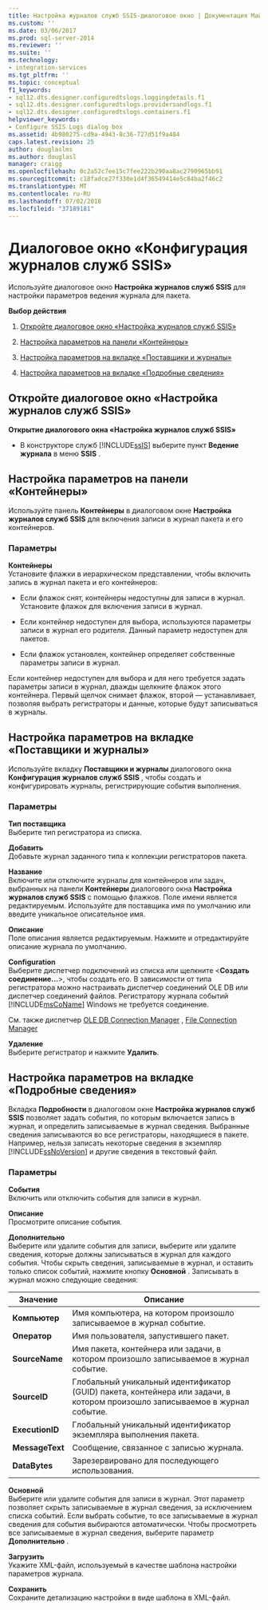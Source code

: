 ```yaml
---
title: Настройка журналов служб SSIS-диалоговое окно | Документация Майкрософт
ms.custom: ''
ms.date: 03/06/2017
ms.prod: sql-server-2014
ms.reviewer: ''
ms.suite: ''
ms.technology:
- integration-services
ms.tgt_pltfrm: ''
ms.topic: conceptual
f1_keywords:
- sql12.dts.designer.configuredtslogs.loggingdetails.f1
- sql12.dts.designer.configuredtslogs.providersandlogs.f1
- sql12.dts.designer.configuredtslogs.containers.f1
helpviewer_keywords:
- Configure SSIS Logs dialog box
ms.assetid: 4b980275-cd9a-4943-8c36-727d51f9a484
caps.latest.revision: 25
author: douglaslms
ms.author: douglasl
manager: craigg
ms.openlocfilehash: 0c2a52c7ee15c7fee222b290aa8ac2790965bb91
ms.sourcegitcommit: c18fadce27f330e1d4f36549414e5c84ba2f46c2
ms.translationtype: MT
ms.contentlocale: ru-RU
ms.lasthandoff: 07/02/2018
ms.locfileid: "37189181"
---
```

# <a name="configure-ssis-logs-dialog-box"></a>Диалоговое окно «Конфигурация журналов служб SSIS»
  Используйте диалоговое окно **Настройка журналов служб SSIS** для настройки параметров ведения журнала для пакета.  
  
 **Выбор действия**  
  
1.  [Откройте диалоговое окно «Настройка журналов служб SSIS»](#open_dialog)  
  
2.  [Настройка параметров на панели «Контейнеры»](#container)  
  
3.  [Настройка параметров на вкладке «Поставщики и журналы»](#provider)  
  
4.  [Настройка параметров на вкладке «Подробные сведения»](#detail)  
  
##  <a name="open_dialog"></a> Откройте диалоговое окно «Настройка журналов служб SSIS»  
 **Открытие диалогового окна «Настройка журналов служб SSIS»**  
  
-   В конструкторе служб [!INCLUDE[ssIS](../includes/ssis-md.md)] выберите пункт **Ведение журнала** в меню **SSIS** .  
  
##  <a name="container"></a> Настройка параметров на панели «Контейнеры»  
 Используйте панель **Контейнеры** в диалоговом окне **Настройка журналов служб SSIS** для включения записи в журнал пакета и его контейнеров.  
  
### <a name="options"></a>Параметры  
 **Контейнеры**  
 Установите флажки в иерархическом представлении, чтобы включить запись в журнал пакета и его контейнеров:  
  
-   Если флажок снят, контейнеры недоступны для записи в журнал. Установите флажок для включения записи в журнал.  
  
-   Если контейнер недоступен для выбора, используются параметры записи в журнал его родителя. Данный параметр недоступен для пакетов.  
  
-   Если флажок установлен, контейнер определяет собственные параметры записи в журнал.  
  
 Если контейнер недоступен для выбора и для него требуется задать параметры записи в журнал, дважды щелкните флажок этого контейнера. Первый щелчок снимает флажок, второй — устанавливает, позволяя выбрать регистраторы и данные, которые будут записываться в журналы.  
  
##  <a name="provider"></a> Настройка параметров на вкладке «Поставщики и журналы»  
 Используйте вкладку **Поставщики и журналы** диалогового окна **Конфигурация журналов служб SSIS** , чтобы создать и конфигурировать журналы, регистрирующие события выполнения.  
  
### <a name="options"></a>Параметры  
 **Тип поставщика**  
 Выберите тип регистратора из списка.  
  
 **Добавить**  
 Добавьте журнал заданного типа к коллекции регистраторов пакета.  
  
 **Название**  
 Включите или отключите журналы для контейнеров или задач, выбранных на панели **Контейнеры** диалогового окна **Настройка журналов служб SSIS** с помощью флажков. Поле имени является редактируемым. Используйте для поставщика имя по умолчанию или введите уникальное описательное имя.  
  
 **Описание**  
 Поле описания является редактируемым. Нажмите и отредактируйте описание журнала по умолчанию.  
  
 **Configuration**  
 Выберите диспетчер подключений из списка или щелкните \<**Создать соединение...**>, чтобы создать его. В зависимости от типа регистратора можно настраивать диспетчер соединений OLE DB или диспетчер соединений файлов. Регистратору журнала событий [!INCLUDE[msCoName](../includes/msconame-md.md)] Windows не требуется соединение.  
  
 См. также диспетчер [OLE DB Connection Manager](connection-manager/ole-db-connection-manager.md) , [File Connection Manager](connection-manager/file-connection-manager.md)  
  
 **Удаление**  
 Выберите регистратор и нажмите **Удалить**.  
  
##  <a name="detail"></a> Настройка параметров на вкладке «Подробные сведения»  
 Вкладка **Подробности** в диалоговом окне **Настройка журналов служб SSIS** позволяет задать события, по которым включается запись в журнал, и определить записываемые в журнал сведения. Выбранные сведения записываются во все регистраторы, находящиеся в пакете. Например, нельзя записать некоторые сведения в экземпляр [!INCLUDE[ssNoVersion](../includes/ssnoversion-md.md)] и другие сведения в текстовый файл.  
  
### <a name="options"></a>Параметры  
 **События**  
 Включить или отключить события для записи в журнал.  
  
 **Описание**  
 Просмотрите описание события.  
  
 **Дополнительно**  
 Выберите или удалите события для записи, выберите или удалите сведения, которые должны записываться в журнал для каждого события. Чтобы скрыть сведения, записываемые в журнал, и оставить только список событий, нажмите кнопку **Основной** . Записывать в журнал можно следующие сведения:  
  
|Значение|Описание|  
|-----------|-----------------|  
|**Компьютер**|Имя компьютера, на котором произошло записываемое в журнал событие.|  
|**Оператор**|Имя пользователя, запустившего пакет.|  
|**SourceName**|Имя пакета, контейнера или задачи, в котором произошло записываемое в журнал событие.|  
|**SourceID**|Глобальный уникальный идентификатор (GUID) пакета, контейнера или задачи, в котором произошло записываемое в журнал событие.|  
|**ExecutionID**|Глобальный уникальный идентификатор экземпляра выполнения пакета.|  
|**MessageText**|Сообщение, связанное с записью журнала.|  
|**DataBytes**|Зарезервировано для последующего использования.|  
  
 **Основной**  
 Выберите или удалите события для записи в журнал. Этот параметр позволяет скрыть записываемые в журнал сведения, за исключением списка событий. Если выбрать событие, то все записываемые в журнал сведения для события выбираются автоматически. Чтобы просмотреть все записываемые в журнал сведения, выберите параметр **Дополнительно** .  
  
 **Загрузить**  
 Укажите XML-файл, используемый в качестве шаблона настройки параметров журнала.  
  
 **Сохранить**  
 Сохраните детализацию настройки в виде шаблона в XML-файл.  
  
  
